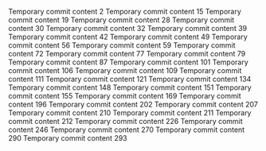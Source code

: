Temporary commit content 2
Temporary commit content 15
Temporary commit content 19
Temporary commit content 28
Temporary commit content 30
Temporary commit content 32
Temporary commit content 39
Temporary commit content 42
Temporary commit content 49
Temporary commit content 56
Temporary commit content 59
Temporary commit content 72
Temporary commit content 77
Temporary commit content 79
Temporary commit content 87
Temporary commit content 101
Temporary commit content 106
Temporary commit content 109
Temporary commit content 111
Temporary commit content 121
Temporary commit content 134
Temporary commit content 148
Temporary commit content 151
Temporary commit content 155
Temporary commit content 169
Temporary commit content 196
Temporary commit content 202
Temporary commit content 207
Temporary commit content 210
Temporary commit content 211
Temporary commit content 212
Temporary commit content 226
Temporary commit content 246
Temporary commit content 270
Temporary commit content 290
Temporary commit content 293
